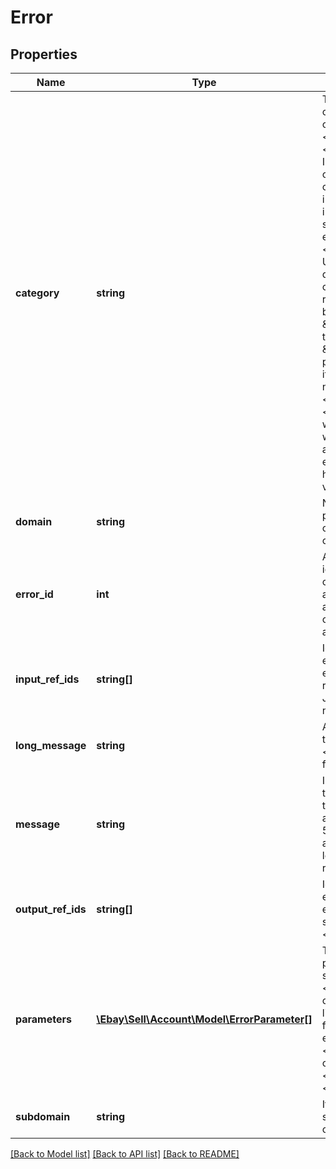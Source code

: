 # Error

## Properties
Name | Type | Description | Notes
------------ | ------------- | ------------- | -------------
**category** | **string** | The category type for this error or warning. It is a string that can have one of three values:&lt;ul&gt;&lt;li&gt;&lt;code&gt;Application&lt;/code&gt;: Indicates an exception or error occurred in the application code or at runtime. Examples include catching an exception in a service&#x27;s business logic, system failures, or request errors from a dependency.&lt;/li&gt;&lt;li&gt;&lt;code&gt;Business&lt;/code&gt;: Used when your service or a dependent service refused to continue processing on the resource because of a business rule violation such as \&quot;Seller does not ship item to Antarctica\&quot; or \&quot;Buyer ineligible to purchase an alcoholic item\&quot;. Business errors are not syntactical input errors.&lt;/li&gt;&lt;li&gt;&lt;code&gt;Request&lt;/code&gt;: Used when there is anything wrong with the request, such as authentication, syntactical errors, rate limiting or missing headers, bad HTTP header values, and so on.&lt;/li&gt;&lt;/ul&gt; | [optional] 
**domain** | **string** | Name of the domain ,or primary system, of the service or application where the error occurred. | [optional] 
**error_id** | **int** | A positive integer that uniquely identifies the specific error condition that occurred. Your application can use error codes as identifiers in your customized error-handling algorithms. | [optional] 
**input_ref_ids** | **string[]** | Identifies specific request elements associated with the error, if any. inputRefId&#x27;s response is format specific. For JSON, use &lt;i&gt;JSONPath&lt;/i&gt; notation. | [optional] 
**long_message** | **string** | A more detailed explanation of the error than given in the &lt;code&gt;message&lt;/code&gt; error field. | [optional] 
**message** | **string** | Information on how to correct the problem, in the end user&#x27;s terms and language where applicable. Its value is at most 50 characters long. If applicable, the value is localized in the end user&#x27;s requested locale. | [optional] 
**output_ref_ids** | **string[]** | Identifies specific response elements associated with the error, if any. Path format is the same as &lt;code&gt;inputRefId&lt;/code&gt;. | [optional] 
**parameters** | [**\Ebay\Sell\Account\Model\ErrorParameter[]**](ErrorParameter.md) | This optional list of name/value pairs that contain context-specific &lt;code&gt;ErrorParameter&lt;/code&gt; objects, with each item in the list being a parameter (or input field name) that caused an error condition. Each &lt;code&gt;ErrorParameter&lt;/code&gt; object consists of two fields, a &lt;code&gt;name&lt;/code&gt; and a &lt;code&gt;value&lt;/code&gt;. | [optional] 
**subdomain** | **string** | If present, indicates the subsystem in which the error occurred. | [optional] 

[[Back to Model list]](../../README.md#documentation-for-models) [[Back to API list]](../../README.md#documentation-for-api-endpoints) [[Back to README]](../../README.md)

